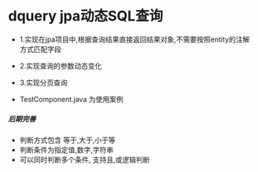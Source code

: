 # dquery jpa动态SQL查询

* 1.实现在jpa项目中,根据查询结果直接返回结果对象,不需要按照entity的注解方式匹配字段
* 2.实现查询的参数动态变化
* 3.实现分页查询


* TestComponent.java 为使用案例



##### 后期完善
* 判断方式包含 等于,大于,小于等
* 判断条件为指定值,数字,字符串
* 可以同时判断多个条件, 支持且,或逻辑判断


